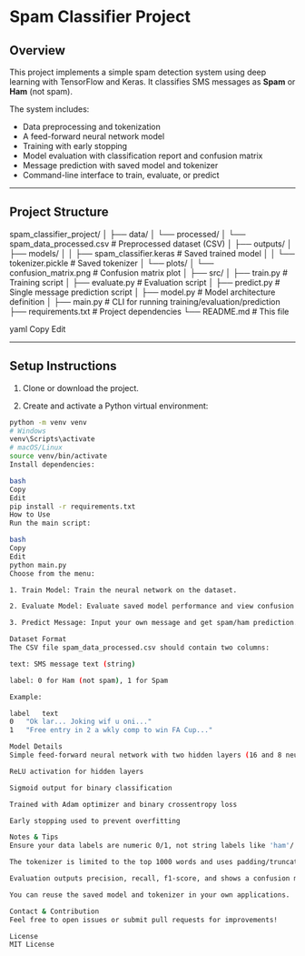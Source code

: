 # Spam Classifier Project

## Overview
This project implements a simple spam detection system using deep learning with TensorFlow and Keras. It classifies SMS messages as **Spam** or **Ham** (not spam).

The system includes:
- Data preprocessing and tokenization
- A feed-forward neural network model
- Training with early stopping
- Model evaluation with classification report and confusion matrix
- Message prediction with saved model and tokenizer
- Command-line interface to train, evaluate, or predict

---

## Project Structure

spam_classifier_project/
│
├── data/
│ └── processed/
│ └── spam_data_processed.csv # Preprocessed dataset (CSV)
│
├── outputs/
│ ├── models/
│ │ ├── spam_classifier.keras # Saved trained model
│ │ └── tokenizer.pickle # Saved tokenizer
│ └── plots/
│ └── confusion_matrix.png # Confusion matrix plot
│
├── src/
│ ├── train.py # Training script
│ ├── evaluate.py # Evaluation script
│ ├── predict.py # Single message prediction script
│ ├── model.py # Model architecture definition
│
├── main.py # CLI for running training/evaluation/prediction
├── requirements.txt # Project dependencies
└── README.md # This file

yaml
Copy
Edit

---

## Setup Instructions

1. Clone or download the project.

2. Create and activate a Python virtual environment:

```bash
python -m venv venv
# Windows
venv\Scripts\activate
# macOS/Linux
source venv/bin/activate
Install dependencies:

bash
Copy
Edit
pip install -r requirements.txt
How to Use
Run the main script:

bash
Copy
Edit
python main.py
Choose from the menu:

1. Train Model: Train the neural network on the dataset.

2. Evaluate Model: Evaluate saved model performance and view confusion matrix.

3. Predict Message: Input your own message and get spam/ham prediction.

Dataset Format
The CSV file spam_data_processed.csv should contain two columns:

text: SMS message text (string)

label: 0 for Ham (not spam), 1 for Spam

Example:

label	text
0	"Ok lar... Joking wif u oni..."
1	"Free entry in 2 a wkly comp to win FA Cup..."

Model Details
Simple feed-forward neural network with two hidden layers (16 and 8 neurons)

ReLU activation for hidden layers

Sigmoid output for binary classification

Trained with Adam optimizer and binary crossentropy loss

Early stopping used to prevent overfitting

Notes & Tips
Ensure your data labels are numeric 0/1, not string labels like 'ham'/'spam'.

The tokenizer is limited to the top 1000 words and uses padding/truncation to length 100.

Evaluation outputs precision, recall, f1-score, and shows a confusion matrix heatmap.

You can reuse the saved model and tokenizer in your own applications.

Contact & Contribution
Feel free to open issues or submit pull requests for improvements!

License
MIT License

